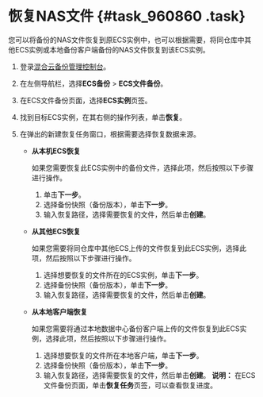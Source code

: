 # 恢复NAS文件 {#task_960860 .task}

您可以将备份的NAS文件恢复到原ECS实例中，也可以根据需要，将同仓库中其他ECS实例或本地备份客户端备份的NAS文件恢复到该ECS实例。

1.  登录[混合云备份管理控制台](https://hbr.console.aliyun.com)。
2.  在左侧导航栏，选择**ECS备份** \> **ECS文件备份**。
3.  在ECS文件备份页面，选择**ECS实例**页签。
4.  找到目标ECS实例，在其右侧的操作列表，单击**恢复**。
5.  在弹出的新建恢复任务窗口，根据需要选择恢复数据来源。 

    -   **从本机ECS恢复** 

        如果您需要恢复此ECS实例中的备份文件，选择此项，然后按照以下步骤进行操作。

        1.  单击**下一步**。
        2.  选择备份快照（备份版本），单击**下一步**。
        3.  输入恢复路径，选择需要恢复的文件，然后单击**创建**。
    -   **从其他ECS恢复** 

        如果您需要将同仓库中其他ECS上传的文件恢复到此ECS实例，选择此项，然后按照以下步骤进行操作。

        1.  选择想要恢复的文件所在的ECS实例，单击**下一步**。
        2.  选择备份快照（备份版本），单击**下一步**。
        3.  输入恢复路径，选择需要恢复的文件，然后单击**创建**。
    -   **从本地客户端恢复** 

        如果您需要将通过本地数据中心备份客户端上传的文件恢复到此ECS实例，选择此项，然后按照以下步骤进行操作。

        1.  选择想要恢复的文件所在本地客户端，单击**下一步**。
        2.  选择备份快照（备份版本），单击**下一步**。
        3.  输入恢复路径，选择需要恢复的文件，然后单击**创建**。
    **说明：** 在ECS文件备份页面，单击**恢复任务**页签，可以查看恢复进度。


